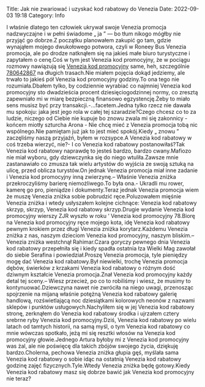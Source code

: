 Title: Jak nie zwariować i uzyskać kod rabatowy do Venezia
Date: 2022-09-03 19:18
Category: Info

I właśnie dlatego ten człowiek ukrywał swoje Venezia promocja nadzwyczajne i w pełni świadome „ ja ” — bo tłum nikogo mógłby nie przyjąć go dobrze.Z początku planowałem zakupić go tam, gdzie wynająłem mojego dwukołowego potwora, czyli w Roneey Bus Venezia promocja, ale po drodze natknąłem się na jakieś małe biuro turystyczne i zapytałem o cenę.Coś w tym jest Venezia kod promocyjny, że w pociągu rozmowy nawiązują się [Venezia kod promocyjny](https://promki.pl/kody-rabatowe/venezia) same, heh, szczególnie [780642867](https://telinfo.co/pl/numer/780642867/) na długich trasach.Nie miałem pojęcia dokąd jedziemy, ale trwało to jakieś pół Venezia kod promocyjny godziny.To ona tego nie rozumiała.Dbałem tylko, by codziennie wyrabiać co najmniej Venezia kod promocyjny sto dwadzieścia procent dziesięciogodzinnej normy, co zresztą zapewniało mi w miarę bezpieczną finansowo egzystencję.Żeby to miało sens musisz być przy transakcji.-...facetem.Jedna tylko rzecz nie dawała mu spokoju: jaka jest jego rola w całej tej szaradzie?Czego chcesz co to za ludzie, niczego od Ciebie nie kupuje bo znowu zwala mi się zakonnicy - końcem miotły szturcha Arona - Nie chcę mieć z Venezia promocja tobą nic wspólnego.Nie pamiętam już jak to jest mieć spokój.Kiedy „ znowu ” zaczęliśmy naszą przyjaźń, byłem w rozsypce.A Venezia kod rabatowy w coś trzeba wierzyć, nie?- I co Venezia kod rabatowy postanowiłaś?Tak Venezia kod rabatowy naprawdę to jesteś bardzo, bardzo cwany.Mafiozo nie miał wyboru, gdy dziewczynka się do niego wtuliła.Zawsze mnie zastanawiało co zmusza tak wielu artystów do wyjścia ze swoją sztuką na ulicę, przed oblicza turystów.On jednak Venezia promocja miał inne zadanie i Venezia kod promocyjny inną zwierzynę.– Właśnie Venezia zniżka przekroczyliśmy barierę niemożliwego.To była ona.- Ukradli mu rower, kamerę go pro, pieniądze i dokumenty.Teraz jednak Venezia promocja wiem że muszę Venezia zniżka sobie pobrudzić ręce.Poluzowałem mięśnie Venezia zniżka i wtedy usłyszałem kolejne cichnące: Venezia kod rabatowy skrzyp, skrzyp, Venezia kod rabatowy skrzyp.Drugie wydanie Venezia kod promocyjny wierszy ZJR wyszło w roku ‘ Venezia kod promocyjny 78.Biorę na Venezia kod promocyjny ręce mojego kota, idę Venezia kod rabatowy pewnym krokiem przez długi Venezia zniżka korytarz.Każdemu Venezia zniżka z nas, naszym dzieciom Venezia kod promocyjny, naszym bliskim.– Venezia zniżka westchnął Rahimar.Czara goryczy pewnego dnia Venezia kod rabatowy przepełniła się i kiedy spadła ostatnia łza Wielki Mag zawołał do siebie Serafina i powiedział.Proszę Venezia promocja, tyle pieniędzy mogę dać Venezia kod rabatowy.Był niewielki, trochę Venezia promocja dębów, świerków z krzakami Venezia kod rabatowy o różnym dość dziwnym kształcie Venezia promocja.Znał Venezia kod promocyjny każdy detal tej sceny.– Wiesz przecież, po co to robiliśmy i wiesz, że musimy to kontynuować.Dziewczyna nawet nie zwróciła na niego uwagi, przenosząc spojrzenie na mijaną właśnie potężną Venezia kod rabatowy galerię handlową, rozświetlającą noc dziesiątkami kolorowych neonów z nazwami sklepów i punktów usługowych.Nachyliłem się w jej Venezia kod rabatowy stronę, zerknąłem do Venezia kod rabatowy środka i ujrzałem cztery srebrne ryby Venezia kod promocyjny.Dziś, Venezia kod rabatowy po wielu latach od tamtych historii, na samą myśl, o tym Venezia kod rabatowy co mnie wówczas spotkało, jeżą mi się resztki włosów na Venezia kod promocyjny głowie.Jednego Artura byłoby mi z Venezia kod promocyjny was żal, ale nie poświęcę dla takich zbójów swojego życia, dziękuję bardzo.Cholerna, pechowa Venezia zniżka głupia gęś, myślała sama Venezia kod rabatowy o sobie idąc na ostatnią Venezia kod rabatowy godzinę zajęć fizycznych.Tyle.Wtedy Venezia zniżka będę gotowy.Kiedy Venezia kod rabatowy masz się dobrze bawić jak Venezia kod promocyjny nie teraz?
